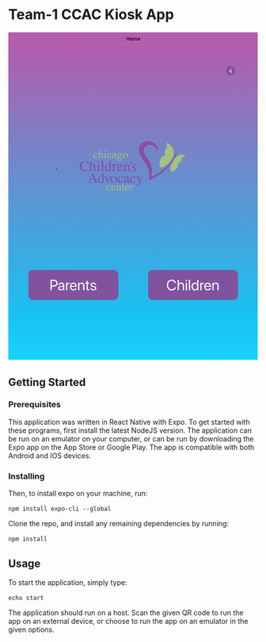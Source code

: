 # Team-1 CCAC Kiosk App
![](home.png) 
## Getting Started
### Prerequisites
This application was written in React Native with Expo. To get started with these programs, first install the latest NodeJS version. The application can be run on an emulator on your computer, or can be run by downloading the Expo app on the App Store or Google Play. The app is compatible with both Android and IOS devices. 

### Installing 
Then, to install expo on your machine, run: 
```
npm install expo-cli --global
```
Clone the repo, and install any remaining dependencies by running:
```
npm install
``` 

## Usage
To start the application, simply type:
```
echo start
```
The application should run on a host. Scan the given QR code to run the app on an external device, or choose to run the app on an emulator in the given options. 

